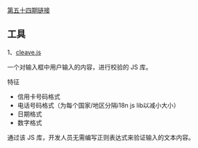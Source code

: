 [第五十四期链接](https://github.com/ruanyf/weekly/blob/master/docs/issue-54.md)

## 工具

1、[cleave.js](https://github.com/nosir/cleave.js)

一个对输入框中用户输入的内容，进行校验的 JS 库。

特征

- 信用卡号码格式
- 电话号码格式（为每个国家/地区分隔i18n js lib以减小大小）
- 日期格式
- 数字格式

通过该 JS 库，开发人员无需编写正则表达式来验证输入的文本内容。
